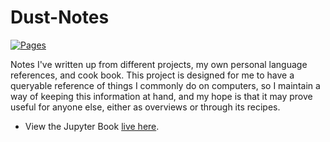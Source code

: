 # Dust-Notes

[![Pages](https://github.com/dustpancake/dust-notes/actions/workflows/gh_publish.yml/badge.svg)](https://dustpancake.github.io/dust-notes/titlepage.html)

Notes I've written up from different projects, my own personal language references, and cook book. This project is designed for me to have a queryable reference of things I commonly do on computers, so I maintain a way of keeping this information at hand, and my hope is that it may prove useful for anyone else, either as overviews or through its recipes.

- View the Jupyter Book [live here](https://dustpancake.github.io/dust-notes/titlepage.html).